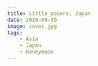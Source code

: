 ```yaml
---
title: Little posers, Japan
date: 2019-09-30
image: cover.jpg
tags:
    - Asia
    - Japan
    - Honeymoon
---
```

